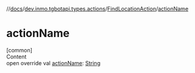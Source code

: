 //[docs](../../../index.md)/[dev.inmo.tgbotapi.types.actions](../index.md)/[FindLocationAction](index.md)/[actionName](action-name.md)



# actionName  
[common]  
Content  
open override val [actionName](action-name.md): [String](https://kotlinlang.org/api/latest/jvm/stdlib/kotlin/-string/index.html)  



